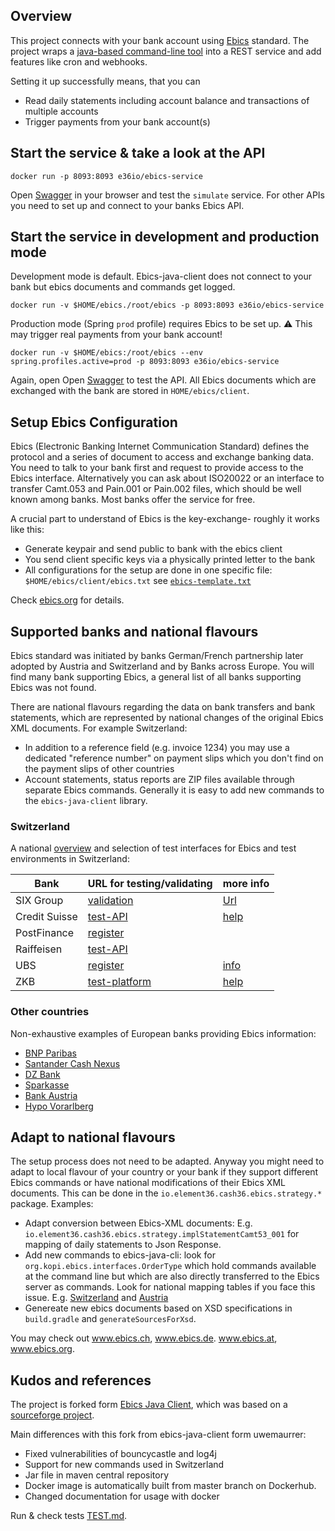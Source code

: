## Overview

This project connects with your bank account using 
[Ebics](https://en.wikipedia.org/wiki/Electronic_Banking_Internet_Communication_Standard) 
standard. The project wraps a [java-based command-line tool](https://github.com/element36-io/ebics-java-client)
into a REST service and add features like cron and webhooks. 

Setting it up successfully means, that you can 
- Read daily statements including account balance and transactions of multiple accounts
- Trigger payments from your bank account(s)

## Start the service & take a look at the API


    docker run -p 8093:8093 e36io/ebics-service 

Open [Swagger](http://localhost:8093/ebics/swagger-ui/?url=/ebics/v2/api-docs/) in your 
browser and test the `simulate` service.  For other APIs you need to set up and connect to your
banks Ebics API. 

## Start the service in development and production mode

Development mode is default. Ebics-java-client does not connect to your bank but ebics documents
and commands get logged. 

    docker run -v $HOME/ebics./root/ebics -p 8093:8093 e36io/ebics-service 

Production mode (Spring `prod` profile) requires Ebics to be set up. 
:warning: This may trigger real payments from your bank account!

    docker run -v $HOME/ebics:/root/ebics --env spring.profiles.active=prod -p 8093:8093 e36io/ebics-service 
    
Again, open Open [Swagger](http://localhost:8093/ebics/swagger-ui/?url=/ebics/v2/api-docs/)
to test the API. All Ebics documents which are exchanged with the bank are stored in `HOME/ebics/client`. 

## Setup Ebics Configuration
 
Ebics (Electronic Banking Internet Communication Standard) defines the protocol and a series of document to access and exchange banking data. 
You need to talk to your bank first and request to provide access to the Ebics interface.
Alternatively you can ask about ISO20022 or an interface to transfer Camt.053 and Pain.001 or Pain.002
files, which should be well known among banks. Most banks offer the service for free. 

A crucial part to understand of Ebics is the key-exchange- roughly it works like this:  

- Generate keypair and send public to bank with the ebics client
- You send client specific keys via a physically printed letter to the bank
- All configurations for the setup are done in one specific file: `$HOME/ebics/client/ebics.txt` see [`ebics-template.txt`](ebics-template.txt) 

 Check [ebics.org](https://www.ebics.org/en/home) for details. 

## Supported banks and national flavours

Ebics standard was initiated by banks German/French partnership later adopted by Austria and Switzerland
and by Banks across Europe. You will find many bank supporting Ebics, a general list of all
banks supporting Ebics was not found. 

There are national flavours regarding the data on bank transfers and bank statements, which are
represented by national changes of the original Ebics XML documents. For example Switzerland: 

- In addition to a reference field (e.g. invoice 1234) you may use a dedicated
  "reference number" on payment slips which you don't find on the payment slips of other countries
- Account statements, status reports are ZIP files available through separate Ebics commands. 
  Generally it is easy to add new commands to the `ebics-java-client` library. 

### Switzerland

A national [overview](https://www.six-group.com/dam/download/banking-services/interbank-clearing/en/standardization/ebics/ebics.pdf) 
and selection of test interfaces for Ebics and test environments in Switzerland: 


| Bank  | URL for testing/validating | more info |
|---|---|---|
| SIX Group | [validation](https://validation.iso-payments.ch/)  | [Url](http://www.six-interbank-clearing.com/de/home/standardization/iso-payments/customer-buank/implementation-guidelines.html) |
| Credit Suisse  | [test-API](https://credit-suisse.com/iso20022test) | [help](https://iso20022test.credit-suisse.com/help) |
| PostFinance | [register](https://isotest.postfinance.ch/corporates/) ||
| Raiffeisen  | [test-API](http://raiffeisen.ch/testbank) ||
| UBS  | [register](https://ubs-paymentstandards.ch/login) | [info](https://www.ubs.com/ch/de/swissbank/unternehmen/zahlungsverkehr/harmonisierung/testplattform-iso-20022.html) ||
| ZKB  | [test-platform](https://testplattform.zkb.ch/) | [help](https://testplattform.zkb.ch/help) |

### Other countries
Non-exhaustive examples of European banks providing Ebics information:  

- [BNP Paribas](https://cashmanagement.bnpparibas.com/our-solutions/solution/global-ebics)
- [Santander Cash Nexus](https://www.santandercashnexus.com/information_en.html)
- [DZ Bank](https://firmenkunden.dzbank.de/content/firmenkunden/de/homepage/leistungen/Zahlungsverkehr/zugang_zum_konto/ebics.html)
- [Sparkasse](https://www.sparkasse.de/unsere-loesungen/firmenkunden/electronic-banking/online-banking-ebics.html)
- [Bank Austria](https://www.bankaustria.at/files/EBServices_23082013_final.pdf)
- [Hypo Vorarlberg](https://www.hypovbg.at/firmenkunden/digital-banking/sicherheit/ebics)

## Adapt to national flavours 

The setup process does not need to be adapted.  Anyway you might need to adapt to local flavour of your 
country or your bank if they support different Ebics commands or have national modifications of their 
Ebics XML documents. This can be done in the `io.element36.cash36.ebics.strategy.*` package. Examples: 


- Adapt conversion between Ebics-XML documents: E.g. `io.element36.cash36.ebics.strategy.implStatementCamt53_001` for 
mapping of daily statements to Json Response. 
- Add new commands to ebics-java-cli: look for `org.kopi.ebics.interfaces.OrderType` which hold commands available at the command line but
 which are also directly transferred to the Ebics server as commands. Look for national mapping tables if you face this issue. E.g. 
 [Switzerland](https://www.six-group.com/dam/download/banking-services/interbank-clearing/en/standardization/ebics/mapping-table.pdf)
 and [Austria](https://www.stuzza.at/de/download/ebics/418-btf-mappingtabelle-at-v20210506.html)
- Genereate new ebics documents based on XSD specifications in `build.gradle` and `generateSourcesForXsd`. 

You may check out www.ebics.ch, www.ebics.de. www.ebics.at, www.ebics.org. 

## Kudos and references

The project is forked form [Ebics Java Client](https://github.com/uwemaurer/ebics-java-client/), 
which was based on a [sourceforge project](https://sourceforge.net/p/ebics/). 

Main differences with this fork from ebics-java-client form uwemaurrer: 

- Fixed vulnerabilities of bouncycastle and log4j
- Support for new commands used in Switzerland
- Jar file in maven central repository
- Docker image is automatically built from master branch on Dockerhub.
- Changed documentation for usage with docker

Run & check tests [TEST.md](TEST.md). 
